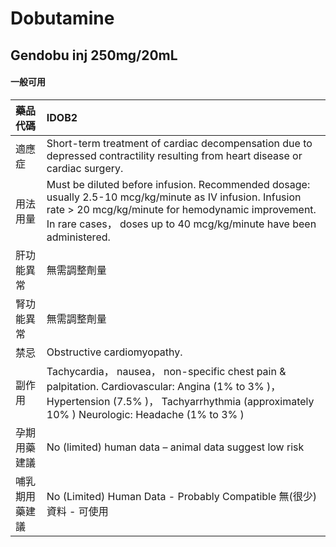 # Dobutamine

## Gendobu inj 250mg/20mL

#### 一般可用

| 藥品代碼       | IDOB2                                                                                                                                                                                                                                |
|:---------------|:-------------------------------------------------------------------------------------------------------------------------------------------------------------------------------------------------------------------------------------|
| 適應症         | Short-term treatment of cardiac decompensation due to depressed contractility resulting from heart disease or cardiac surgery.                                                                                                       |
| 用法用量       | Must be diluted before infusion. Recommended dosage: usually 2.5-10 mcg/kg/minute as IV infusion. Infusion rate > 20 mcg/kg/minute for hemodynamic improvement. In rare cases， doses up to 40 mcg/kg/minute have been administered. |
| 肝功能異常     | 無需調整劑量                                                                                                                                                                                                                         |
| 腎功能異常     | 無需調整劑量                                                                                                                                                                                                                         |
| 禁忌           | Obstructive cardiomyopathy.                                                                                                                                                                                                          |
| 副作用         | Tachycardia， nausea， non-specific chest pain & palpitation. Cardiovascular: Angina (1% to 3% )， Hypertension (7.5% )， Tachyarrhythmia (approximately 10% ) Neurologic: Headache (1% to 3% )                                      |
| 孕期用藥建議   | No (limited) human data – animal data suggest low risk                                                                                                                                                                               |
| 哺乳期用藥建議 | No (Limited) Human Data - Probably Compatible 無(很少)資料 - 可使用                                                                                                                                                                  |


